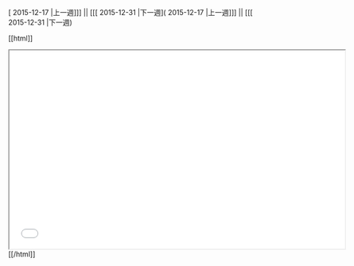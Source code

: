 [ 2015-12-17 |上一週]]] || [[[ 2015-12-31 |下一週]( 2015-12-17 |上一週]]] || [[[ 2015-12-31 |下一週)



[[html]]
<iframe src='<http://pad.hackingthursday.org>  ?showControls=true&showChat=true&showLineNumbers=true&useMonospaceFont=false' width=675 height=400></iframe>
[[/html]]